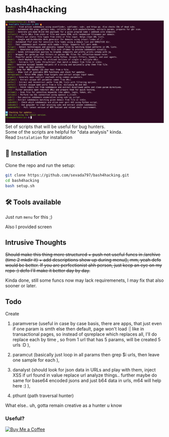 # bash4hacking
![Demopic](https://github.com/Sevada797/bash4hacking/blob/main/assets/BFH.png?raw=true)
Set of scripts that will be useful for bug hunters.<br>
Some of the scripts are helpful for "data analysis" kinda.<br>
Read  `Instalation` for installation

## 🔧 Installation

Clone the repo and run the setup:

```bash
git clone https://github.com/sevada797/bash4hacking.git
cd bash4hacking
bash setup.sh
```

## 🛠️ Tools available
Just run `menu` for this ;)

Also I provided screen

## Intrusive Thoughts
~~Should make this thing more structured + push not useful funcs in /archive (time 2 mkdir it) + add descriptions show up during menu(), mm, yeah defo would be better.
If you are perfectionist ahh person, just keep an eye on my repo :) defo I'll make it better day by day.~~

Kinda done, still some funcs now may lack requiremenets, I may fix that also sooner or later.

## Todo

Create 

1. paramverse (useful in case by case basis, there are apps, that just even if one param is smth else then default, page won't load :| like in transactional pages,
so instead of qsreplace which replaces all, I'll do replace each by time , so from 1 url that has 5 params, will be created 5 urls :D ), 

2. paramcut (basically just loop in all params then grep $i urls, then leave one sample for each ),

3. danalyst (should look for json data in URLs and play with them, inject XSS if url found in value replace url analyze things.. further maybe do same for base64 encoded jsons and just b64 data in urls, m64 will help here :) ),

4. pthunt (path traversal hunter)

What else.. uh, gotta remain creative as a hunter u know


### Useful?
[![Buy Me a Coffee](https://img.shields.io/badge/Buy%20Me%20a%20Coffee-donate-orange?style=flat&logo=buy-me-a-coffee)](https://buymeacoffee.com/zatikyansed)
